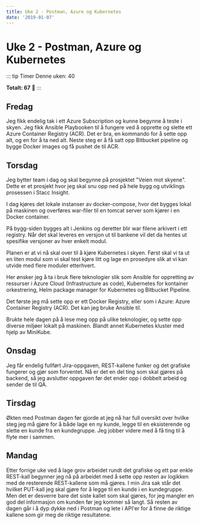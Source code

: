 ```yaml
---
title: Uke 2 - Postman, Azure og Kubernetes
date: '2019-01-07'
---
```


# Uke 2 - Postman, Azure og Kubernetes

::: tip Timer
Denne uken: 40

**Totalt: 67** :tada:
:::

## Fredag

Jeg fikk endelig tak i ett Azure Subscription og kunne begynne å teste i skyen. Jeg fikk Ansible Playbooken til å fungere ved å opprette og slette ett Azure Container Registry (ACR). Det er bra, en kommando for å sette opp alt, og en for å ta ned alt.
Neste steg er å få satt opp Bitbucket pipeline og bygge Docker images og få pushet de til ACR.

## Torsdag

Jeg bytter team i dag og skal begynne på prosjektet "Veien mot skyene". Dette er et prosjekt hvor jeg skal snu opp ned på hele bygg og utviklings prosessen i Stacc Insight.

I dag kjøres det lokale instanser av docker-compose, hvor det bygges lokal på maskinen og overføres war-filer til en tomcat server som kjører i en Docker container.

På bygg-siden bygges alt i Jenkins og deretter blir war filene arkivert i ett registry. Når det skal leveres en versjon ut til bankene vil det da hentes ut spesifike versjoner av hver enkelt modul.

Planen er at vi nå skal over til å kjøre Kubernetes i skyen. Først skal vi ta ut en liten modul som vi skal test kjøre litt og lage en prosedyre slik at vi kan utvide med flere moduler etterhvert.

Her ønsker jeg å ta i bruk flere teknologier slik som Ansible for oppretting av ressurser i Azure Cloud (Infrastructure as code), Kubernetes for kontainer orkestrering, Helm package manager for Kubernetes og Bitbucket Pipeline.

Det første jeg må sette opp er ett Docker Registry, eller som i Azure: Azure Container Registry (ACR). Det kan jeg bruke Ansible til.

Brukte hele dagen på å lese meg opp på ulike teknologier, og sette opp diverse miljøer lokalt på maskinen. Blandt annet Kubernetes kluster med hjelp av MiniKube.

## Onsdag

Jeg får endelig fullført Jira-oppgaven, REST-kallene funker og det grafiske fungerer og gjør som forventet. Nå er det en del ting som skal gjøres på backend, så jeg avslutter oppgaven før det ender opp i dobbelt arbeid og sender de til QA.

## Tirsdag

Økten med Postman dagen før gjorde at jeg nå har full oversikt over hvilke steg jeg må gjøre for å både lage en ny kunde, legge til en eksisterende og slette en kunde fra en kundegruppe. Jeg jobber videre med å få ting til å flyte mer i sammen.

## Mandag

Etter forrige uke ved å lage grov arbeidet rundt det grafiske og ett par enkle REST-kall begynner jeg nå på arbeidet med å sette opp resten av logikken med de resterende REST-kallene som må gjøres.
I min Jira sak står det hvilket PUT-kall jeg skal gjøre for å legge til en kunde i en kundegruppe. Men det er desverre bare det siste kallet som skal gjøres, for jeg mangler en god del informasjon om kunden før jeg kommer så langt. Så resten av dagen går i å dyp dykke ned i Postman og lete i API'er for å finne de riktige kallene som gir meg de riktige resultatene.
